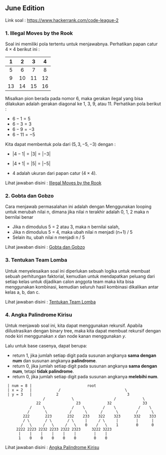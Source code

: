 ## June Edition

Link soal : https://www.hackerrank.com/code-league-2

### 1. Illegal Moves by the Rook

Soal ini memiliki pola tertentu untuk menjawabnya. Perhatikan papan catur $4 \times 4$ berikut ini :

| 1  | 2  | 3  | 4  |
|:--:|:--:|:--:|:--:|
| 5  | 6  | 7  | 8  |
| 9  | 10 | 11 | 12 |
| 13 | 14 | 15 | 16 |

Misalkan pion berada pada nomor 6, maka gerakan ilegal yang bisa dilakukan adalah gerakan diagonal ke 1, 3, 9, atau 11. Perhatikan pola berikut :

* $6 - 1 = 5$
* $6 - 3 = 3$
* $6 - 9 = -3$
* $6 - 11 = -5$

Kita dapat membentuk pola dari $(5, 3, -5, -3)$ dengan :

* $| 4 - 1 | = | 3 | = | -3 |$

* $| 4 + 1 | = | 5 | = | -5 |$

* $4$ adalah ukuran dari papan catur $(4 \times 4)$.

Lihat jawaban disini : [Illegal Moves by the Rook](TheRookMove.java)

### 2. Gobta dan Gobzo

Cara menjawab permasalahan ini adalah dengan Menggunakan looping untuk merubah nilai n, dimana jika nilai n terakhir adalah 0, 1, 2 maka n bernilai benar
- Jika n dimodulus 5 = 2 atau 3, maka n bernilai salah,
- Jika n dimodulus 5 = 4, maka ubah nilai n menjadi (n+1) / 5
- Selain itu, ubah nilai n menjadi n / 5

Lihat jawaban disini : [Gobta dan Gobzo](GobtaDanGobzo.java)

### 3. Tentukan Team Lomba
Untuk menyelesaikan soal ini diperlukan sebuah logika untuk membuat sebuah perhitungan faktorial, kemudian untuk mendapatkan peluang dari setiap kelas untuk dijadikan calon anggota team maka kita bisa menggunakan kombinasi, kemudian seluruh hasil kombinasi dikalikan antar kelas a, b, dan c.

Lihat jawaban disini : [Tentukan Team Lomba](TentukanTeamLomba.java)

### 4. Angka Palindrome Kirisu

Untuk menjawab soal ini, kita dapat menggunakan rekursif. Apabila diilustrasikan dengan binary tree, maka kita dapat membuat rekursif dengan node kiri menggunakan $x$ dan node kanan menggunakan $y$.

Lalu untuk base casenya, dapat berupa:

* return 1, jika jumlah setiap digit pada susunan angkanya **sama dengan num** dan susunan angkanya **palindrome**.
* return 0, jika jumlah setiap digit pada susunan angkanya **sama dengan num**, tetapi **tidak palindrome**.
* return 0, jika jumlah setiap digit pada susunan angkanya **melebihi num**.

```
 | num = 8 |                         root
 | x = 2   |            /                             \
 | y = 3   |           2                               3
                 /            \                  /            \
              22                23            32              33
           /     \            /    \        /    \          /    \
          /       \          /      \      /      \        /      \
        222       223       232    233    322    323      332    333
        / \       / \       / \     |     / \     |        |      |
       /   \     /   \     /   \    0    /   \    1        0      0
     2222 2223 2232 2233 2322 2323     3222 3223
      |    |    |    |    |    |        |    |
      1    0    0    0    0    0        0    0
```

Lihat jawaban disini : [Angka Palindrome Kirisu](AngkaPalindromeKirisu.java)